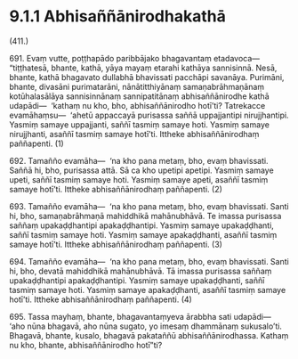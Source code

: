 # 9.1.1 Abhisaññānirodhakathā

(411.)

691\. Evaṃ vutte, poṭṭhapādo paribbājako bhagavantaṃ etadavoca—  “tiṭṭhatesā, bhante, kathā, yāya mayaṃ etarahi kathāya sannisinnā. Nesā, bhante, kathā bhagavato dullabhā bhavissati pacchāpi savanāya. Purimāni, bhante, divasāni purimatarāni, nānātitthiyānaṃ samaṇabrāhmaṇānaṃ kotūhalasālāya sannisinnānaṃ sannipatitānaṃ abhisaññānirodhe kathā udapādi—  ‘kathaṃ nu kho, bho, abhisaññānirodho hotī’ti? Tatrekacce evamāhaṃsu—  ‘ahetū appaccayā purisassa saññā uppajjantipi nirujjhantipi. Yasmiṃ samaye uppajjanti, saññī tasmiṃ samaye hoti. Yasmiṃ samaye nirujjhanti, asaññī tasmiṃ samaye hotī’ti. Ittheke abhisaññānirodhaṃ paññapenti. (1)

692\. Tamañño evamāha—  ‘na kho pana metaṃ, bho, evaṃ bhavissati. Saññā hi, bho, purisassa attā. Sā ca kho upetipi apetipi. Yasmiṃ samaye upeti, saññī tasmiṃ samaye hoti. Yasmiṃ samaye apeti, asaññī tasmiṃ samaye hotī’ti. Ittheke abhisaññānirodhaṃ paññapenti. (2)

693\. Tamañño evamāha—  ‘na kho pana metaṃ, bho, evaṃ bhavissati. Santi hi, bho, samaṇabrāhmaṇā mahiddhikā mahānubhāvā. Te imassa purisassa saññaṃ upakaḍḍhantipi apakaḍḍhantipi. Yasmiṃ samaye upakaḍḍhanti, saññī tasmiṃ samaye hoti. Yasmiṃ samaye apakaḍḍhanti, asaññī tasmiṃ samaye hotī’ti. Ittheke abhisaññānirodhaṃ paññapenti. (3)

694\. Tamañño evamāha—  ‘na kho pana metaṃ, bho, evaṃ bhavissati. Santi hi, bho, devatā mahiddhikā mahānubhāvā. Tā imassa purisassa saññaṃ upakaḍḍhantipi apakaḍḍhantipi. Yasmiṃ samaye upakaḍḍhanti, saññī tasmiṃ samaye hoti. Yasmiṃ samaye apakaḍḍhanti, asaññī tasmiṃ samaye hotī’ti. Ittheke abhisaññānirodhaṃ paññapenti. (4)

695\. Tassa mayhaṃ, bhante, bhagavantaṃyeva ārabbha sati udapādi—  ‘aho nūna bhagavā, aho nūna sugato, yo imesaṃ dhammānaṃ sukusalo’ti. Bhagavā, bhante, kusalo, bhagavā pakataññū abhisaññānirodhassa. Kathaṃ nu kho, bhante, abhisaññānirodho hotī”ti?
